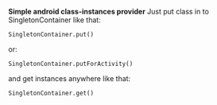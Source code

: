 **Simple android class-instances provider**
Just put class in to SingletonContainer like that:
```
SingletonContainer.put()
```
or:
```
SingletonContainer.putForActivity()
```

and get instances anywhere like that:
```
SingletonContainer.get()
```